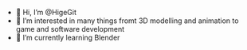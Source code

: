 - 👋 Hi, I’m @HigeGit
- 👀 I’m interested in many things fromt 3D modelling and animation to game and software development
- 🌱 I’m currently learning Blender

<!---
HigeGit/HigeGit is a ✨ special ✨ repository because its `README.md` (this file) appears on your GitHub profile.
You can click the Preview link to take a look at your changes.
--->

